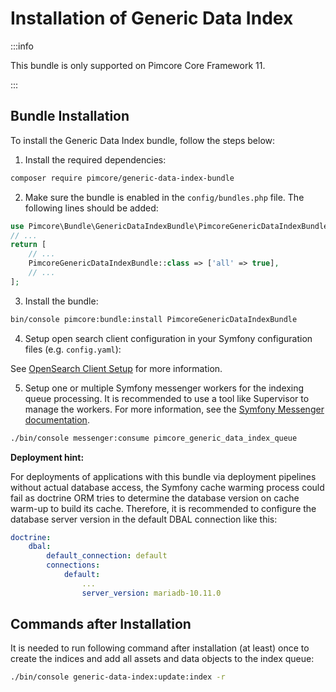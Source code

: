 # Installation of Generic Data Index

:::info

 This bundle is only supported on Pimcore Core Framework 11.

:::

 ## Bundle Installation

To install the Generic Data Index bundle, follow the steps below:

1) Install the required dependencies:

```bash
composer require pimcore/generic-data-index-bundle
```

2) Make sure the bundle is enabled in the `config/bundles.php` file. The following lines should be added:
```php
use Pimcore\Bundle\GenericDataIndexBundle\PimcoreGenericDataIndexBundle;
// ...
return [
    // ...
    PimcoreGenericDataIndexBundle::class => ['all' => true],
    // ...
];  
```

3) Install the bundle:

```bash
bin/console pimcore:bundle:install PimcoreGenericDataIndexBundle
```

4) Setup open search client configuration in your Symfony configuration files (e.g. `config.yaml`):

See [OpenSearch Client Setup](../02_Configuration/04_Opensearch.md) for more information.

5) Setup one or multiple Symfony messenger workers for the indexing queue processing. It is recommended to use a tool like Supervisor to manage the workers.
   For more information, see the [Symfony Messenger documentation](https://symfony.com/doc/current/messenger.html). 

```bash
./bin/console messenger:consume pimcore_generic_data_index_queue
```

**Deployment hint:** 

For deployments of applications with this bundle via deployment pipelines without actual database access, the Symfony cache warming process could fail as doctrine ORM tries to determine the database version on cache warm-up to build its cache. Therefore, it is recommended to configure the database server version in the default DBAL connection like this:

```yaml
doctrine:
    dbal:
        default_connection: default
        connections:
            default:
                ...
                server_version: mariadb-10.11.0
```

## Commands after Installation

It is needed to run following command after installation (at least) once to create the indices and add all assets and data objects to the index queue:
```bash
./bin/console generic-data-index:update:index -r
```
